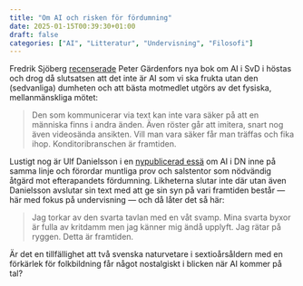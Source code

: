 ```yaml
---
title: "Om AI och risken för fördumning"
date: 2025-01-15T00:39:30+01:00
draft: false
categories: ["AI", "Litteratur", "Undervisning", "Filosofi"]
---
```


Fredrik Sjöberg [recenserade](/pdfs/sjoberg2024.pdf) Peter Gärdenfors nya bok om AI i SvD i höstas och drog då slutsatsen att det inte är AI som vi ska frukta utan den (sedvanliga) dumheten och  att bästa motmedlet utgörs av det fysiska, mellanmänskliga mötet:

> Den som kommunicerar via text kan inte vara säker på att en människa finns i andra änden. Även röster går att imitera, snart nog även videosända ansikten. Vill man vara säker får man träffas och fika ihop. Konditoribranschen är framtiden.

Lustigt nog är Ulf Danielsson i en [nypublicerad essä](/pdfs/danielsson2025.pdf) om AI i DN inne på samma linje och förordar muntliga prov och salstentor som nödvändig åtgärd mot efterapandets fördumning. Likheterna slutar inte där utan även Danielsson avslutar sin text med att ge sin syn på vari framtiden består — här med fokus på undervisning — och då låter det så här: 

> Jag torkar av den svarta tavlan med en våt svamp. Mina svarta byxor är fulla av kritdamm men jag känner mig ändå upplyft. Jag rätar på ryggen. Detta är framtiden.

Är det en tillfällighet att två svenska naturvetare i sextioårsåldern med en förkärlek för folkbildning får något nostalgiskt i blicken när AI kommer på tal?
